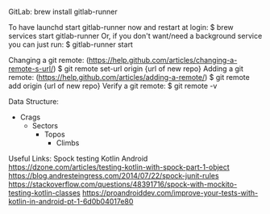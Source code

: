GitLab:
brew install gitlab-runner

To have launchd start gitlab-runner now and restart at login:
  $ brew services start gitlab-runner
Or, if you don't want/need a background service you can just run:
  $ gitlab-runner start

Changing a git remote: (https://help.github.com/articles/changing-a-remote-s-url/)
  $ git remote set-url origin {url of new repo}
Adding a git remote: (https://help.github.com/articles/adding-a-remote/)
  $ git remote add origin {url of new repo}
Verify a git remote:
  $ git remote -v


Data Structure:

- Crags
    - Sectors
        - Topos
            - Climbs


Useful Links:
Spock testing Kotlin Android
https://dzone.com/articles/testing-kotlin-with-spock-part-1-object
https://blog.andresteingress.com/2014/07/22/spock-junit-rules
https://stackoverflow.com/questions/48391716/spock-with-mockito-testing-kotlin-classes
https://proandroiddev.com/improve-your-tests-with-kotlin-in-android-pt-1-6d0b04017e80